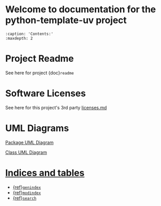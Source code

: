 # Welcome to documentation for the python-template-uv project

```{toctree}
:caption: 'Contents:'
:maxdepth: 2
```

# Project Readme

See here for project {doc}`readme`

# Software Licenses

See here for this project's 3rd party [licenses.md](./licenses.md)

# UML Diagrams

<a href="_static/packages.html">Package UML Diagram

<a href="_static/classes.html">Class UML Diagram

# Indices and tables

- {ref}`genindex`
- {ref}`modindex`
- {ref}`search`
